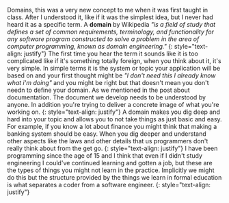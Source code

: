 Domains, this was a very new concept to me when it was first taught in class. After I understood it, like if it was the simplest idea, but I never had heard it as a specific term. A **domain** by Wikipedia *"is a field of study that defines a set of common requirements, terminology, and functionality for any software program constructed to solve a problem in the area of computer programming, known as domain engineering."*
{: style="text-align: justify"}
The first time you hear the term it sounds like it is too complicated like if it's something totally foreign, when you think about it, it's very simple. In simple terms it is the system or topic your application will be based on and your first thought might be *"I don't need this I already know what i'm doing"* and you might be right but that doesn't mean you don't needn to define your domain. As we mentioned in the post about documentation. The document we develop needs to be understood by anyone. In addition you're trying to deliver a concrete image of what you're working on. 
{: style="text-align: justify"}
A domain makes you dig deep and hard into your topic and allows you to not take things as just basic and easy. For example, if you know a lot about finance you might think that making a banking system should be easy. When you dig deeper and understand other aspects like the laws and other details that us programmers don't really think about from the get go. 
{: style="text-align: justify"}
I have been programming since the age of 15 and I think that even if I didn't study engineering I could've continued learning and gotten a job, but these are the types of things you might not learn in the practice. Implicitly we might do this but the structure provided by the things we learn in formal education is what separates a coder from a software engineer. 
{: style="text-align: justify"}
